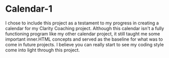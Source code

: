 # Calendar-1
I chose to include this project as a testament to my progress in creating a calendar for my Clarity Coaching project. Although this calendar isn't a fully functioning program like my other calendar project, it still taught me some important inner.HTML concepts and served as the baseline for what was to come in future projects. I believe you can really start to see my coding style come into light through this project. 
